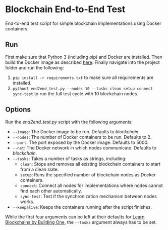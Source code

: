 # Blockchain End-to-End Test
End-to-end test script for simple blockchain implementations using Docker containers.


## Run
First make sure that Python 3 (including pip) and Docker are installed.
Then build the Docker image as described [here](https://github.com/dvf/blockchain/blob/master/README.md#docker).
Finally navigate into the project folder and run the following:

1. `pip install -r requirements.txt`
to make sure all requirements are installed.
2. `python3 end2end_test.py --nodes 10 --tasks clean setup connect sync-test`
to run the full test cycle with 10 blockchain nodes.


## Options
Run the *end2end_test.py* script with the following arguments:

- `--image`: The Docker image to be run. Defaults to *blockchain*.
- `--nodes`: The number of Docker containers to be run. Defaults to 2.
- `--port`: The port exposed by the Docker image. Defaults to 5000.
- `--net`: The Docker network in which nodes communicate. Defaults to *blockchain*.
- `--tasks`: Takes a number of tasks as strings, including:
  - `clean`: Stops and removes all existing blockchain containers to start from a clean slate.
  - `setup`: Runs the specified number of blockchain nodes as Docker containers.
  - `connect`: Connect all nodes for implementations where nodes cannot find each other automatically.
  - `sync-test`: Test if the synchronization mechanism between nodes works.
- `--keepalive`: Keeps the containers running after the script finishes.

While the first four arguments can be left at their defaults for [Learn Blockchains by Building One](https://github.com/dvf/blockchain), the `--tasks` argument always has to be set.
